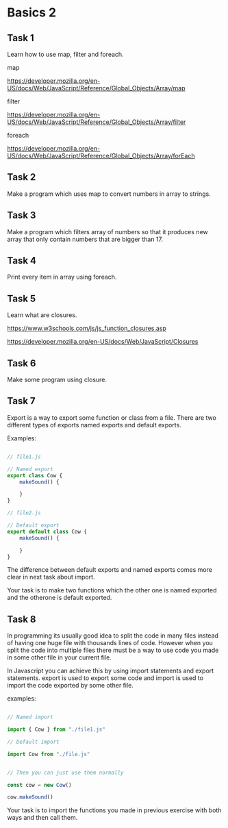
# Basics 2

## Task 1

Learn how to use map, filter and foreach.

map

https://developer.mozilla.org/en-US/docs/Web/JavaScript/Reference/Global_Objects/Array/map

filter

https://developer.mozilla.org/en-US/docs/Web/JavaScript/Reference/Global_Objects/Array/filter

foreach

https://developer.mozilla.org/en-US/docs/Web/JavaScript/Reference/Global_Objects/Array/forEach

## Task 2

Make a program which uses map to convert numbers in array to strings.

## Task 3

Make a program which filters array of numbers so that it produces new array that only contain numbers that are 
bigger than 17.

## Task 4

Print every item in array using foreach.


## Task 5

Learn what are closures.

https://www.w3schools.com/js/js_function_closures.asp

https://developer.mozilla.org/en-US/docs/Web/JavaScript/Closures

## Task 6

Make some program using closure.

## Task 7

Export is a way to export some function or class from a file. There are two different types
of exports named exports and default exports.

Examples:

```javascript

// file1.js

// Named export
export class Cow {
	makeSound() {

	}
}

// file2.js

// Default export
export default class Cow {
	makeSound() {

	}
}


```

The difference between default exports and named exports comes more clear in 
next task about import.

Your task is to make two functions which the other one is named exported and the
otherone is default exported.

## Task 8

In programming its usually good idea to split the code in many files instead of 
having one huge file with thousands lines of code. However when you split
the code into multiple files there must be a way to use code you made in some
other file in your current file.

In Javascript you can achieve this by using import statements and export statements.
export is used to export some code and import is used to import the code 
exported by some other file.

examples:

```javascript

// Named import

import { Cow } from "./file1.js"

// Default import

import Cow from "./file.js"


// Then you can just use them normally

const cow = new Cow()

cow.makeSound()

```

Your task is to import the functions you made in previous exercise with both ways
and then call them.
